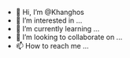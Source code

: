 - 👋 Hi, I’m @Khanghos
- 👀 I’m interested in ...
- 🌱 I’m currently learning ...
- 💞️ I’m looking to collaborate on ...
- 📫 How to reach me ...

<!---
Khanghos/Khanghos is a ✨ special ✨ repository because its `README.md` (this file) appears on your GitHub profile.
You can click the Preview link to take a look at your changes.
--->
